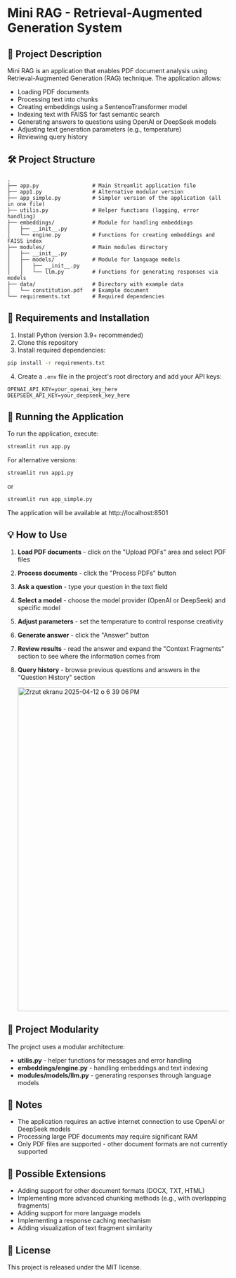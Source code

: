 # Mini RAG - Retrieval-Augmented Generation System

## 📝 Project Description

Mini RAG is an application that enables PDF document analysis using Retrieval-Augmented Generation (RAG) technique. The application allows:

- Loading PDF documents
- Processing text into chunks
- Creating embeddings using a SentenceTransformer model
- Indexing text with FAISS for fast semantic search
- Generating answers to questions using OpenAI or DeepSeek models
- Adjusting text generation parameters (e.g., temperature)
- Reviewing query history

## 🛠️ Project Structure

```
.
├── app.py                 # Main Streamlit application file
├── app1.py                # Alternative modular version 
├── app_simple.py          # Simpler version of the application (all in one file)
├── utilis.py              # Helper functions (logging, error handling)
├── embeddings/            # Module for handling embeddings
│   ├── __init__.py
│   └── engine.py          # Functions for creating embeddings and FAISS index
├── modules/               # Main modules directory
│   ├── __init__.py
│   ├── models/            # Module for language models
│   │   ├── __init__.py
│   │   └── llm.py         # Functions for generating responses via models
├── data/                  # Directory with example data
│   └── constitution.pdf   # Example document
└── requirements.txt       # Required dependencies
```

## 🔧 Requirements and Installation

1. Install Python (version 3.9+ recommended)
2. Clone this repository
3. Install required dependencies:

```bash
pip install -r requirements.txt
```

4. Create a `.env` file in the project's root directory and add your API keys:

```
OPENAI_API_KEY=your_openai_key_here
DEEPSEEK_API_KEY=your_deepseek_key_here
```

## 🚀 Running the Application

To run the application, execute:

```bash
streamlit run app.py
```

For alternative versions:

```bash
streamlit run app1.py
```

or

```bash
streamlit run app_simple.py
```

The application will be available at http://localhost:8501

## 💡 How to Use

1. **Load PDF documents** - click on the "Upload PDFs" area and select PDF files
2. **Process documents** - click the "Process PDFs" button
3. **Ask a question** - type your question in the text field
4. **Select a model** - choose the model provider (OpenAI or DeepSeek) and specific model
5. **Adjust parameters** - set the temperature to control response creativity
6. **Generate answer** - click the "Answer" button
7. **Review results** - read the answer and expand the "Context Fragments" section to see where the information comes from
8. **Query history** - browse previous questions and answers in the "Question History" section

   <img width="737" alt="Zrzut ekranu 2025-04-12 o 6 39 06 PM" src="https://github.com/user-attachments/assets/8c413356-2431-41a2-9ae2-513f1591e25e" />


## 🧩 Project Modularity

The project uses a modular architecture:

- **utilis.py** - helper functions for messages and error handling
- **embeddings/engine.py** - handling embeddings and text indexing
- **modules/models/llm.py** - generating responses through language models

## 📝 Notes

- The application requires an active internet connection to use OpenAI or DeepSeek models
- Processing large PDF documents may require significant RAM
- Only PDF files are supported - other document formats are not currently supported

## 🔮 Possible Extensions

- Adding support for other document formats (DOCX, TXT, HTML)
- Implementing more advanced chunking methods (e.g., with overlapping fragments)
- Adding support for more language models
- Implementing a response caching mechanism
- Adding visualization of text fragment similarity

## 📄 License

This project is released under the MIT license.
